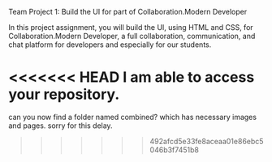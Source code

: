 Team Project 1: Build the UI for part of Collaboration.Modern Developer

In this project assignment, you will build the UI, using HTML and CSS, for Collaboration.Modern Developer, a full collaboration, communication, and chat platform for developers and especially for our students.

<<<<<<< HEAD
I am able to access your repository.
=======
can you now find a folder named combined?
which has necessary images and pages.
sorry for this delay.
>>>>>>> 492afcd5e33fe8aceaa01e86ebc5046b3f7451b8
